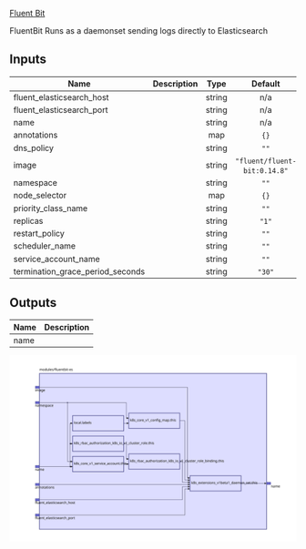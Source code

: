 [Fluent Bit](https://fluentbit.io)

FluentBit Runs as a daemonset sending logs directly to Elasticsearch

## Inputs

| Name | Description | Type | Default | Required |
|------|-------------|:----:|:-----:|:-----:|
| fluent\_elasticsearch\_host |  | string | n/a | yes |
| fluent\_elasticsearch\_port |  | string | n/a | yes |
| name |  | string | n/a | yes |
| annotations |  | map | `{}` | no |
| dns\_policy |  | string | `""` | no |
| image |  | string | `"fluent/fluent-bit:0.14.8"` | no |
| namespace |  | string | `""` | no |
| node\_selector |  | map | `{}` | no |
| priority\_class\_name |  | string | `""` | no |
| replicas |  | string | `"1"` | no |
| restart\_policy |  | string | `""` | no |
| scheduler\_name |  | string | `""` | no |
| service\_account\_name |  | string | `""` | no |
| termination\_grace\_period\_seconds |  | string | `"30"` | no |

## Outputs

| Name | Description |
|------|-------------|
| name |  |

<img src="diagram.svg"/>
